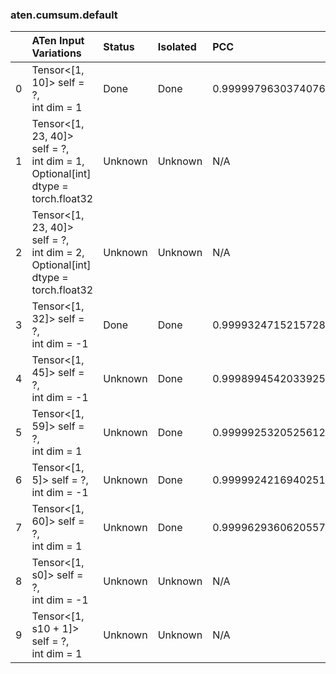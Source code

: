 ### aten.cumsum.default
|    | ATen Input Variations                                                                | Status   | Isolated   | PCC                | Host   |
|---:|:-------------------------------------------------------------------------------------|:---------|:-----------|:-------------------|:-------|
|  0 | Tensor<[1, 10]> self = ?,<br>int dim = 1                                             | Done     | Done       | 0.9999979630374076 | -1     |
|  1 | Tensor<[1, 23, 40]> self = ?,<br>int dim = 1,<br>Optional[int] dtype = torch.float32 | Unknown  | Unknown    | N/A                | N/A    |
|  2 | Tensor<[1, 23, 40]> self = ?,<br>int dim = 2,<br>Optional[int] dtype = torch.float32 | Unknown  | Unknown    | N/A                | N/A    |
|  3 | Tensor<[1, 32]> self = ?,<br>int dim = -1                                            | Done     | Done       | 0.9999324715215728 | -1     |
|  4 | Tensor<[1, 45]> self = ?,<br>int dim = -1                                            | Unknown  | Done       | 0.9998994542033925 | -1     |
|  5 | Tensor<[1, 59]> self = ?,<br>int dim = 1                                             | Unknown  | Done       | 0.9999925320525612 | -1     |
|  6 | Tensor<[1, 5]> self = ?,<br>int dim = -1                                             | Unknown  | Done       | 0.9999924216940251 | -1     |
|  7 | Tensor<[1, 60]> self = ?,<br>int dim = 1                                             | Unknown  | Done       | 0.9999629360620557 | -1     |
|  8 | Tensor<[1, s0]> self = ?,<br>int dim = -1                                            | Unknown  | Unknown    | N/A                | N/A    |
|  9 | Tensor<[1, s10 + 1]> self = ?,<br>int dim = 1                                        | Unknown  | Unknown    | N/A                | N/A    |

